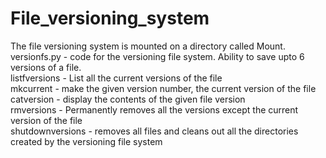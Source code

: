 # File_versioning_system

The file versioning system is mounted on a directory called Mount. <br>
versionfs.py - code for the versioning file system. Ability to save upto 6 versions of a file. <br>
listfversions - List all the current versions of the file <br>
mkcurrent - make the given version number, the current version of the file <br>
catversion - display the contents of the given file version <br>
rmversions - Permanently removes all the versions except the current version of the file <br>
shutdownversions - removes all files and cleans out all the directories created by the versioning file system

